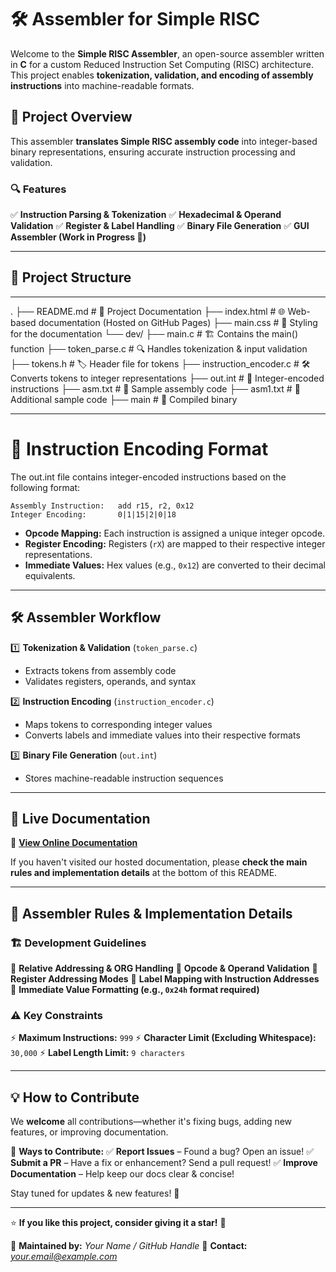 # 🛠️ Assembler for Simple RISC
Welcome to the **Simple RISC Assembler**, an open-source assembler written in **C** for a custom Reduced Instruction Set Computing (RISC) architecture. This project enables **tokenization, validation, and encoding of assembly instructions** into machine-readable formats.

## 🚀 Project Overview
This assembler **translates Simple RISC assembly code** into integer-based binary representations, ensuring accurate instruction processing and validation.

### 🔍 Features
✅ **Instruction Parsing & Tokenization**
✅ **Hexadecimal & Operand Validation**
✅ **Register & Label Handling**
✅ **Binary File Generation**
✅ **GUI Assembler (Work in Progress 🚧)**

---

## 📂 Project Structure
----------------------------------------
.
├── README.md             # 📖 Project Documentation
├── index.html            # 🌐 Web-based documentation (Hosted on GitHub Pages)
├── main.css              # 🎨 Styling for the documentation
└── dev/
    ├── main.c            # 🏗️ Contains the main() function
    ├── token_parse.c     # 🔍 Handles tokenization & input validation
    ├── tokens.h          # 🏷️ Header file for tokens
    ├── instruction_encoder.c  # 🛠️ Converts tokens to integer representations
    ├── out.int           # 📜 Integer-encoded instructions
    ├── asm.txt           # 📄 Sample assembly code
    ├── asm1.txt          # 📄 Additional sample code
    ├── main              # 🔧 Compiled binary


----------------------------------------

# 🔢 Instruction Encoding Format

The out.int file contains integer-encoded instructions based on the following format:
```
Assembly Instruction:   add r15, r2, 0x12
Integer Encoding:       0|1|15|2|0|18
```


- **Opcode Mapping:** Each instruction is assigned a unique integer opcode.
- **Register Encoding:** Registers (`rX`) are mapped to their respective integer representations.
- **Immediate Values:** Hex values (e.g., `0x12`) are converted to their decimal equivalents.

---

## 🛠️ Assembler Workflow

1️⃣ **Tokenization & Validation** (`token_parse.c`)
- Extracts tokens from assembly code
- Validates registers, operands, and syntax

2️⃣ **Instruction Encoding** (`instruction_encoder.c`)
- Maps tokens to corresponding integer values
- Converts labels and immediate values into their respective formats

3️⃣ **Binary File Generation** (`out.int`)
- Stores machine-readable instruction sequences

---

## 🔗 Live Documentation
📖 **[View Online Documentation](https://sowhatnowgithub.github.io/Assembler_simple_risc/)**

If you haven't visited our hosted documentation, please **check the main rules and implementation details** at the bottom of this README.

---

## 📜 Assembler Rules & Implementation Details

### 🏗 Development Guidelines
🔹 **Relative Addressing & ORG Handling**
🔹 **Opcode & Operand Validation**
🔹 **Register Addressing Modes**
🔹 **Label Mapping with Instruction Addresses**
🔹 **Immediate Value Formatting (e.g., `0x24h` format required)**

### ⚠️ Key Constraints
⚡ **Maximum Instructions:** `999`
⚡ **Character Limit (Excluding Whitespace):** `30,000`
⚡ **Label Length Limit:** `9 characters`

---

## 💡 How to Contribute
We **welcome** all contributions—whether it's fixing bugs, adding new features, or improving documentation.

🔧 **Ways to Contribute:**
✅ **Report Issues** – Found a bug? Open an issue!
✅ **Submit a PR** – Have a fix or enhancement? Send a pull request!
✅ **Improve Documentation** – Help keep our docs clear & concise!

Stay tuned for updates & new features! 🚀

---

⭐ **If you like this project, consider giving it a star!** 🌟

📌 **Maintained by:** *Your Name / GitHub Handle*
📧 **Contact:** *your.email@example.com*
